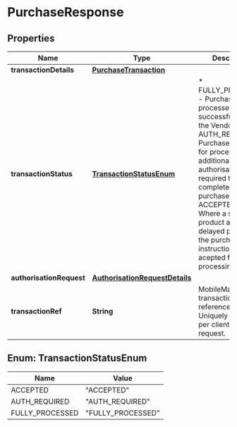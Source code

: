 
# PurchaseResponse

## Properties
Name | Type | Description | Notes
------------ | ------------- | ------------- | -------------
**transactionDetails** | [**PurchaseTransaction**](PurchaseTransaction.md) |  |  [optional]
**transactionStatus** | [**TransactionStatusEnum**](#TransactionStatusEnum) | * FULLY_PROCESSED - Purchase processed successfully with the Vendor * AUTH_REQUIRED - Purchase accepted for processing, with additional authorisation step is required to complete the purchase * ACCEPTED - Where a specific product allows for delayed processing, the purchase instruction is acepted for later processing  |  [optional]
**authorisationRequest** | [**AuthorisationRequestDetails**](AuthorisationRequestDetails.md) |  |  [optional]
**transactionRef** | **String** | MobileMart transaction reference number. Uniquely allocated per client initiated request. |  [optional]


<a name="TransactionStatusEnum"></a>
## Enum: TransactionStatusEnum
Name | Value
---- | -----
ACCEPTED | &quot;ACCEPTED&quot;
AUTH_REQUIRED | &quot;AUTH_REQUIRED&quot;
FULLY_PROCESSED | &quot;FULLY_PROCESSED&quot;



